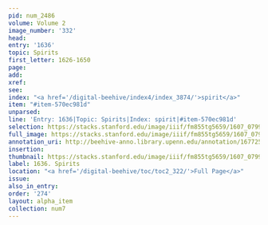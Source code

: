 ```yaml
---
pid: num_2486
volume: Volume 2
image_number: '332'
head:
entry: '1636'
topic: Spirits
first_letter: 1626-1650
page:
add:
xref:
see:
index: "<a href='/digital-beehive/index4/index_3874/'>spirit</a>"
item: "#item-570ec981d"
unparsed:
line: 'Entry: 1636|Topic: Spirits|Index: spirit|#item-570ec981d'
selection: https://stacks.stanford.edu/image/iiif/fm855tg5659/1607_0799/822,233,2955,874/full/0/default.jpg
full_image: https://stacks.stanford.edu/image/iiif/fm855tg5659/1607_0799/full/full/0/default.jpg
annotation_uri: http://beehive-anno.library.upenn.edu/annotation/1677252718960
insertion:
thumbnail: https://stacks.stanford.edu/image/iiif/fm855tg5659/1607_0799/822,233,600,180/250,/0/default.jpg
label: 1636. Spirits
location: "<a href='/digital-beehive/toc/toc2_322/'>Full Page</a>"
issue:
also_in_entry:
order: '274'
layout: alpha_item
collection: num7
---
```

